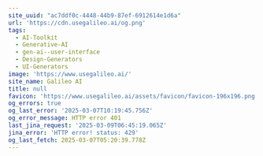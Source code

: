 ```yaml
---
site_uuid: "ac7ddf0c-4448-44b9-87ef-6912614e1d6a"
url: 'https://cdn.usegalileo.ai/og.png'
tags:
  - AI-Toolkit
  - Generative-AI
  - gen-ai--user-interface
  - Design-Generators
  - UI-Generators
image: 'https://www.usegalileo.ai/'
site_name: Galileo AI
title: null
favicon: 'https://www.usegalileo.ai/assets/favicon/favicon-196x196.png'
og_errors: true
og_last_error: '2025-03-07T10:19:45.756Z'
og_error_message: HTTP error 401
last_jina_request: '2025-03-09T06:45:19.065Z'
jina_error: 'HTTP error! status: 429'
og_last_fetch: 2025-03-07T05:20:39.778Z
---
```


